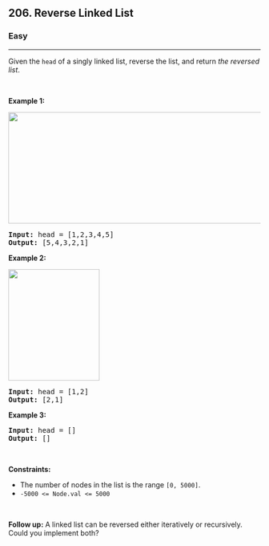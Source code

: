 <h2>206. Reverse Linked List</h2><h3>Easy</h3><hr><div data-read-aloud-multi-block="true"><p data-speechify-sentence="">Given the <code>head</code> of a singly linked list, reverse the list, and return <em>the reversed list</em>.</p>

<p>&nbsp;</p>
<p data-speechify-sentence=""><strong>Example 1:</strong></p>
<img alt="" src="https://assets.leetcode.com/uploads/2021/02/19/rev1ex1.jpg" style="width: 542px; height: 222px;">
<pre data-speechify-sentence=""><strong>Input:</strong> head = [1,2,3,4,5]
<strong>Output:</strong> [5,4,3,2,1]
</pre>

<p data-speechify-sentence=""><strong>Example 2:</strong></p>
<img alt="" src="https://assets.leetcode.com/uploads/2021/02/19/rev1ex2.jpg" style="width: 182px; height: 222px;">
<pre data-speechify-sentence=""><strong>Input:</strong> head = [1,2]
<strong>Output:</strong> [2,1]
</pre>

<p data-speechify-sentence=""><strong>Example 3:</strong></p>

<pre data-speechify-sentence=""><strong>Input:</strong> head = []
<strong>Output:</strong> []
</pre>

<p>&nbsp;</p>
<p data-speechify-sentence=""><strong>Constraints:</strong></p>

<ul data-read-aloud-multi-block="true">
	<li data-speechify-sentence="">The number of nodes in the list is the range <code>[0, 5000]</code>.</li>
	<li data-speechify-sentence=""><code>-5000 &lt;= Node.val &lt;= 5000</code></li>
</ul>

<p>&nbsp;</p>
<p data-speechify-sentence=""><strong>Follow up:</strong> A linked list can be reversed either iteratively or recursively. Could you implement both?</p>
</div>